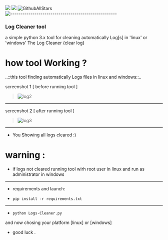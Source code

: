 [![](https://img.shields.io/static/v1?label=Owner&message=Mji~DarkPwn&color=black)](http://127.0.0.1:9050) [![](https://img.shields.io/static/v1?label=python&message=3.*&color=yellow)](http://127.0.0.1:9050) ![GithubAllStars](https://img.shields.io/github/stars/C4ssif3r/Log-Cleaner?style=social)
![-----------------------------------------------------](https://raw.githubusercontent.com/andreasbm/readme/master/assets/lines/rainbow.png)

### Log Cleaner tool
a simple python 3.x tool for cleaning automatically Log[s] in 'linux' or 'windows' The Log Cleaner {clear log}

# how tool Working ?

..::this tool finding automatically Logs files in linux and windows::..

screenshot 1 [ before running tool ]
> ![log2](https://user-images.githubusercontent.com/79422726/173978349-b23979c5-eff2-4bb4-b5c2-688aedd96f93.png)
------------------------------------------------
screenshot 2 [ after running tool ]
> ![log3](https://user-images.githubusercontent.com/79422726/173978448-594ba48a-b637-4c8f-9fe5-f2ff1f2ea6b8.png)
------------------------------------------------
+ You Showing all logs cleared :)
# warning :
 - if logs not cleared running tool wirh root user in linux and run as administrator in windows
------------------------------------------------
+ requirements and launch:

+ `pip install -r requirements.txt`

------------------------------------------------

+ `python Logs-Cleaner.py`

and now chosing your platform [linux] or [windows]

+ good luck .

